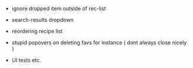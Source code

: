 - ignore dropped item outside of rec-list
- search-results dropdown

- reordering recipe list
- stupid popovers on deleting favs for instance ( dont always close nicely )

- UI tests etc.
